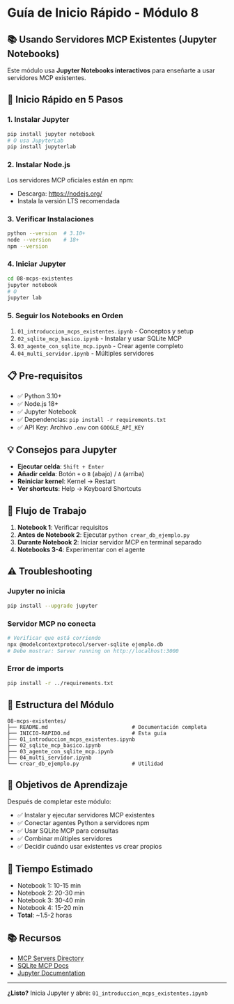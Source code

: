 # Guía de Inicio Rápido - Módulo 8

## 📚 Usando Servidores MCP Existentes (Jupyter Notebooks)

Este módulo usa **Jupyter Notebooks interactivos** para enseñarte a usar servidores MCP existentes.

## 🚀 Inicio Rápido en 5 Pasos

### 1. Instalar Jupyter
```bash
pip install jupyter notebook
# O usa JupyterLab
pip install jupyterlab
```

### 2. Instalar Node.js
Los servidores MCP oficiales están en npm:
- Descarga: https://nodejs.org/
- Instala la versión LTS recomendada

### 3. Verificar Instalaciones
```bash
python --version  # 3.10+
node --version    # 18+
npm --version
```

### 4. Iniciar Jupyter
```bash
cd 08-mcps-existentes
jupyter notebook
# O
jupyter lab
```

### 5. Seguir los Notebooks en Orden
1. `01_introduccion_mcps_existentes.ipynb` - Conceptos y setup
2. `02_sqlite_mcp_basico.ipynb` - Instalar y usar SQLite MCP
3. `03_agente_con_sqlite_mcp.ipynb` - Crear agente completo
4. `04_multi_servidor.ipynb` - Múltiples servidores

## 📋 Pre-requisitos

- ✅ Python 3.10+
- ✅ Node.js 18+
- ✅ Jupyter Notebook
- ✅ Dependencias: `pip install -r requirements.txt`
- ✅ API Key: Archivo `.env` con `GOOGLE_API_KEY`

## 💡 Consejos para Jupyter

- **Ejecutar celda**: `Shift + Enter`
- **Añadir celda**: Botón `+` o `B` (abajo) / `A` (arriba)
- **Reiniciar kernel**: Kernel → Restart
- **Ver shortcuts**: Help → Keyboard Shortcuts

## 🔧 Flujo de Trabajo

1. **Notebook 1**: Verificar requisitos
2. **Antes de Notebook 2**: Ejecutar `python crear_db_ejemplo.py`
3. **Durante Notebook 2**: Iniciar servidor MCP en terminal separado
4. **Notebooks 3-4**: Experimentar con el agente

## ⚠️ Troubleshooting

### Jupyter no inicia
```bash
pip install --upgrade jupyter
```

### Servidor MCP no conecta
```bash
# Verificar que está corriendo
npx @modelcontextprotocol/server-sqlite ejemplo.db
# Debe mostrar: Server running on http://localhost:3000
```

### Error de imports
```bash
pip install -r ../requirements.txt
```

## 📖 Estructura del Módulo

```
08-mcps-existentes/
├── README.md                           # Documentación completa
├── INICIO-RAPIDO.md                    # Esta guía
├── 01_introduccion_mcps_existentes.ipynb
├── 02_sqlite_mcp_basico.ipynb
├── 03_agente_con_sqlite_mcp.ipynb
├── 04_multi_servidor.ipynb
└── crear_db_ejemplo.py                 # Utilidad
```

## 🎯 Objetivos de Aprendizaje

Después de completar este módulo:
- ✅ Instalar y ejecutar servidores MCP existentes
- ✅ Conectar agentes Python a servidores npm
- ✅ Usar SQLite MCP para consultas
- ✅ Combinar múltiples servidores
- ✅ Decidir cuándo usar existentes vs crear propios

## 🚦 Tiempo Estimado

- Notebook 1: 10-15 min
- Notebook 2: 20-30 min
- Notebook 3: 30-40 min
- Notebook 4: 15-20 min
- **Total**: ~1.5-2 horas

## 📚 Recursos

- [MCP Servers Directory](https://github.com/modelcontextprotocol/servers)
- [SQLite MCP Docs](https://github.com/modelcontextprotocol/servers/tree/main/src/sqlite)
- [Jupyter Documentation](https://jupyter.org/documentation)

---

**¿Listo?** Inicia Jupyter y abre: `01_introduccion_mcps_existentes.ipynb`

